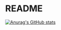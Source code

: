 <!--
**chen0495/chen0495** is a ✨ _special_ ✨ repository because its `README.md` (this file) appears on your GitHub profile.

Here are some ideas to get you started:

- 🔭 I’m currently working on ...
- 🌱 I’m currently learning ...
- 👯 I’m looking to collaborate on ...
- 🤔 I’m looking for help with ...
- 💬 Ask me about ...
- 📫 How to reach me: ...
- 😄 Pronouns: ...
- ⚡ Fun fact: ...
-->

# README

[![Anurag's GitHub stats](https://github-readme-stats.vercel.app/api?username=chen0495&count_private=true&show_icons=true&theme=tokyonight)](https://github.com/anuraghazra/github-readme-stats)

